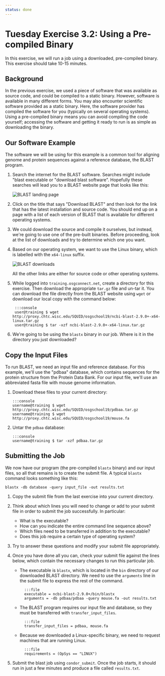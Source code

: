 ```yaml
---
status: done
---
```


<style type="text/css"> pre em { font-style: normal; background-color: yellow; } pre strong { font-style: normal; font-weight: bold; color: \#008; } </style>

Tuesday Exercise 3.2: Using a Pre-compiled Binary
===================================================

In this exercise, we will run a job using a downloaded, pre-compiled binary. This exercise should take 10-15 minutes.

Background
----------

In the previous exercise, we used a piece of software that was available as source code, and could be compiled to a static binary. However, software is available in many different forms. You may also encounter scientific software provided as a static binary. Here, the software provider has compiled the software for you (typically on several operating systems). Using a pre-compiled binary means you can avoid compiling the code yourself; accessing the software and getting it ready to run is as simple as downloading the binary.

Our Software Example
--------------------

The software we will be using for this example is a common tool for aligning genome and protein sequences against a
reference database, the BLAST program.

1.  Search the internet for the BLAST software.  Searches might include "blast executable or "download blast software".  Hopefully these searches will lead you to a BLAST website page that looks like this:

    ![BLAST landing page](/materials/day2/files/osgus19-day2-part3-ex2-blast-front-page.png)

1.  Click on the title that says "Download BLAST" and then look for the link that has the latest installation and source code.  You should end up on a page with a list of each version of BLAST that is available for different operating systems.

1.  We could download the source and compile it ourselves, but instead, we're going to use one of the pre-built binaries.  Before proceeding, look at the list of downloads and try to determine which one you want. 

1.  Based on our operating system, we want to use the Linux binary, which is labelled with the `x64-linux` suffix. 

	![BLAST downloads](/materials/day2/files/osgus19-day2-part3-ex2-blast-src-page.png)

	All the other links are either for source code or other operating systems. 
	
1. While logged into `training.osgconnect.net`, create a directory for this exercise. Then download the appropriate `tar.gz` file and un-tar it. You can download the file directly from the BLAST website using `wget` or download our local copy with the command below: 

        :::console
        user@training $ wget http://proxy.chtc.wisc.edu/SQUID/osgschool19/ncbi-blast-2.9.0+-x64-linux.tar.gz
        user@training $ tar -xzf ncbi-blast-2.9.0+-x64-linux.tar.gz

1.  We're going to be using the `blastx` binary in our job. Where is it in the directory you just downloaded?

Copy the Input Files
--------------------

To run BLAST, we need an input file and reference database. For this example, we'll use the "pdbaa" database, which contains sequences for the protein structure from the Protein Data Bank. For our input file, we'll use an abbreviated fasta file with mouse genome information.

1.  Download these files to your current directory: 

        :::console
        username@training $ wget http://proxy.chtc.wisc.edu/SQUID/osgschool19/pdbaa.tar.gz
        username@training $ wget http://proxy.chtc.wisc.edu/SQUID/osgschool19/mouse.fa

1.  Untar the `pdbaa` database: 

        :::console
        username@training $ tar -xzf pdbaa.tar.gz


Submitting the Job
------------------

We now have our program (the pre-compiled `blastx` binary) and our input files, so all that remains is to create the submit file. A typical `blastx` command looks something like this:

```file
blastx -db database -query input_file -out results.txt
```

1.   Copy the submit file from the last exercise into your current directory. 

1. Think about which lines you will need to change or add to your submit file in order to submit the job successfully. In particular:    
	-   What is the executable?
	-   How can you indicate the entire command line sequence above?
	-   Which files need to be transferred in addition to the executable?
	-   Does this job require a certain type of operating system?

1. Try to answer these questions and modify your submit file appropriately.

1. Once you have done all you can, check your submit file against the lines below, which contain the necessary changes to run this particular job.

    * The executable is `blastx`, which is located in the `bin` directory of our downloaded BLAST directory. We need to use the `arguments` line in the submit file to express the rest of the command. 
    
            :::file
            executable = ncbi-blast-2.9.0+/bin/blastx
            arguments = -db pdbaa/pdbaa -query mouse.fa -out results.txt

    * The BLAST program requires our input file and database, so they must be transferred with `transfer_input_files`. 
    
            :::file
            transfer_input_files = pdbaa, mouse.fa

    * Because we downloaded a Linux-specific binary, we need to request machines that are running Linux. 
    
            :::file
            requirements = (OpSys == "LINUX")

1. Submit the blast job using `condor_submit`. Once the job starts, it should run in just a few minutes and produce a file called `results.txt`.
